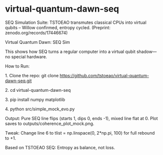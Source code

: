 # virtual-quantum-dawn-seq

SEQ Simulation Suite: TSTOEAO transmutes classical CPUs into virtual qubits – Willow confirmed, entropy cycled. (Preprint: zenodo.org/records/17446674)

Virtual Quantum Dawn: SEQ Sim



This shows how SEQ turns a regular computer into a virtual qubit shadow—no special hardware.



How to Run:

1\. Clone the repo: git clone https://github.com/tstoeao/virtual-quantum-dawn-seq.git

2\. cd virtual-quantum-dawn-seq

3\. pip install numpy matplotlib

4\. python src/simple\_mock\_evo.py



Output: Pure SEQ line flips (starts 1, dips 0, ends -1), mixed line flat at 0. Plot saves to outputs/coherence\_plot\_mock.png.



Tweak: Change line 6 to tlist = np.linspace(0, 2\*np.pi, 100) for full rebound to +1.



Based on TSTOEAO SEQ: Entropy as balance, not loss.

